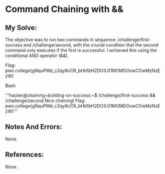 # Command Chaining with &&

## My Solve:
The objective was to run two commands in sequence: /challenge/first-success and /challenge/second, with the crucial condition that the second command only executes if the first is successful.
I achieved this using the conditional AND operator (&&).

*Flag:* pwn.college{gNquPMd_c2qy8cCR_bHb1bH2DO3.01MOMDOxwCOwMzNzEzW}

Bash

'''hacker@chaining\~building-on-success:~$ /challenge/first-success && /challenge/second
Nice chaining! Flag: pwn.college{gNquPMd_c2qy8cCR_bHb1bH2DO3.01MOMDOxwCOwMzNzEzW}'''

## Notes And Errors:
None.

## References:
None.
